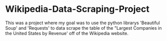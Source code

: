 # Wikipedia-Data-Scraping-Project

This was a project where my goal was to use the python librarys 'Beautiful Soup' and 'Requests' to data scrape the table of the "Largest Companies in the United States by Revenue' off of the Wikipedia website.
